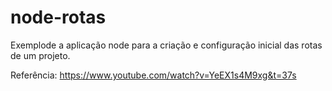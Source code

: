 # node-rotas
Exemplode a aplicação node para a criação e configuração inicial das rotas de um projeto.

Referência: https://www.youtube.com/watch?v=YeEX1s4M9xg&t=37s
